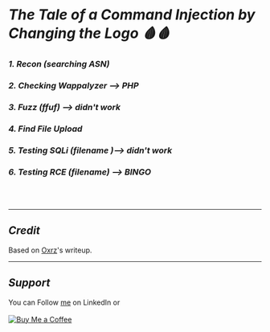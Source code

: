 # ***The Tale of a Command Injection by Changing the Logo 🩸🩸***

### *1. Recon (searching ASN)*
### *2. Checking Wappalyzer --> PHP*
### *3. Fuzz (ffuf) --> didn't work*
### *4. Find File Upload*
### *5. Testing SQLi (filename )--> didn't work*
### *6. Testing RCE (filename) --> BINGO*
<br>&nbsp;

----
## ***Credit***
Based on [Oxrz](https://infosecwriteups.com/command-injection-by-changing-the-logo-2d730887ab6c)'s writeup.

----
## ***Support***
You can Follow [me](https://www.linkedin.com/in/bhavesh-pardhi-/) on LinkedIn or
<br><br>[![Buy Me a Coffee](https://img.shields.io/badge/Buy%20Me%20a%20Coffee-Support-orange?style=for-the-badge&logo=buy-me-a-coffee)](https://www.buymeacoffee.com/bhaveshpardhi)

